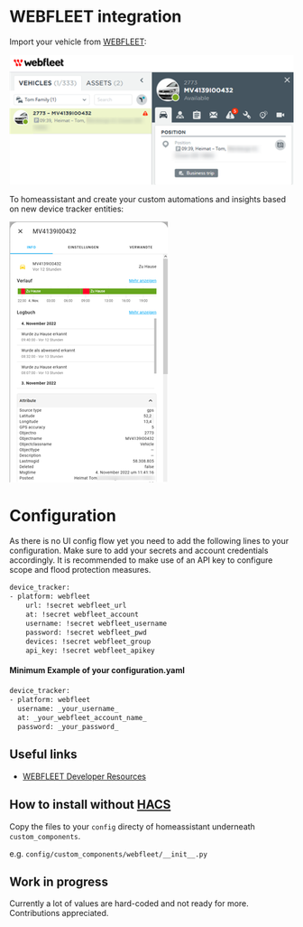 # WEBFLEET integration
Import your vehicle from [WEBFLEET](https://live.webfleet.com/web/index.html):

![screenshot of vehicle in WEBFLEET UI](images/webfleet-sample.png "WEBFLEET Vehicle")

To homeassistant and create your custom automations and insights based on new device tracker entities:

![screenshot of ha showing vehicle details](images/example.png "Vehicle Entity")

# Configuration

As there is no UI config flow yet you need to add the following lines to your configuration.
Make sure to add your secrets and account credentials accordingly. 
It is recommended to make use of an API key to configure scope and flood protection measures.

    device_tracker:
    - platform: webfleet
        url: !secret webfleet_url 
        at: !secret webfleet_account
        username: !secret webfleet_username
        password: !secret webfleet_pwd
        devices: !secret webfleet_group
        api_key: !secret webfleet_apikey

#### Minimum Example of your configuration.yaml
    device_tracker:
    - platform: webfleet
      username: _your_username_
      at: _your_webfleet_account_name_
      password: _your_password_

## Useful links

- [WEBFLEET Developer Resources](https://www.webfleet.com/en_gb/webfleet/partners/integration/developer-resources/)


## How to install without [HACS](https://hacs.xyz/)

Copy the files to your `config` directy of homeassistant underneath `custom_components`.

e.g. `config/custom_components/webfleet/__init__.py`

## Work in progress

Currently a lot of values are hard-coded and not ready for more. 
Contributions appreciated.
